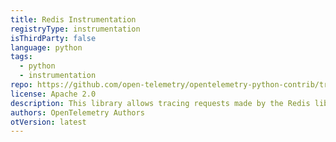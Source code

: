 ```yaml
---
title: Redis Instrumentation
registryType: instrumentation
isThirdParty: false
language: python
tags:
  - python
  - instrumentation
repo: https://github.com/open-telemetry/opentelemetry-python-contrib/tree/master/instrumentation/opentelemetry-instrumentation-redis
license: Apache 2.0
description: This library allows tracing requests made by the Redis library.
authors: OpenTelemetry Authors
otVersion: latest
---
```

